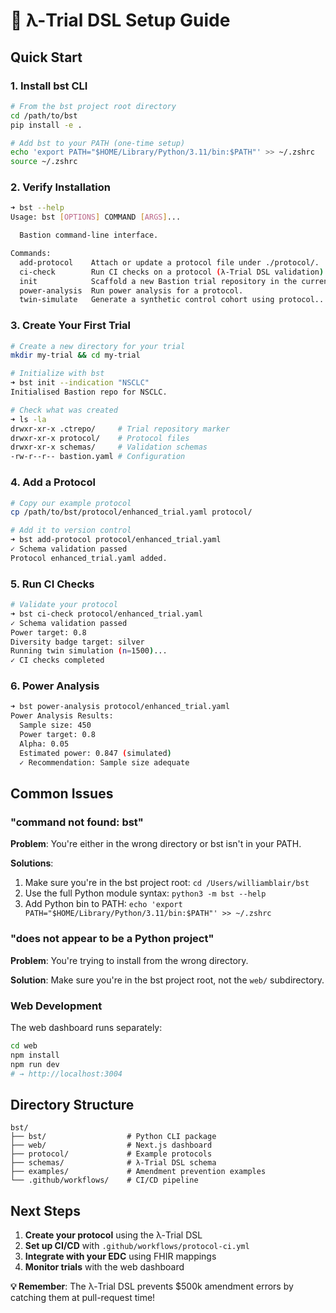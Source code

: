 # 🚀 λ-Trial DSL Setup Guide

## **Quick Start**

### **1. Install bst CLI**

```bash
# From the bst project root directory
cd /path/to/bst
pip install -e .

# Add bst to your PATH (one-time setup)
echo 'export PATH="$HOME/Library/Python/3.11/bin:$PATH"' >> ~/.zshrc
source ~/.zshrc
```

### **2. Verify Installation**

```bash
➜ bst --help
Usage: bst [OPTIONS] COMMAND [ARGS]...

  Bastion command-line interface.

Commands:
  add-protocol    Attach or update a protocol file under ./protocol/.
  ci-check        Run CI checks on a protocol (λ-Trial DSL validation).
  init            Scaffold a new Bastion trial repository in the current...
  power-analysis  Run power analysis for a protocol.
  twin-simulate   Generate a synthetic control cohort using protocol...
```

### **3. Create Your First Trial**

```bash
# Create a new directory for your trial
mkdir my-trial && cd my-trial

# Initialize with bst
➜ bst init --indication "NSCLC"
Initialised Bastion repo for NSCLC.

# Check what was created
➜ ls -la
drwxr-xr-x .ctrepo/     # Trial repository marker
drwxr-xr-x protocol/    # Protocol files
drwxr-xr-x schemas/     # Validation schemas
-rw-r--r-- bastion.yaml # Configuration
```

### **4. Add a Protocol**

```bash
# Copy our example protocol
cp /path/to/bst/protocol/enhanced_trial.yaml protocol/

# Add it to version control
➜ bst add-protocol protocol/enhanced_trial.yaml
✓ Schema validation passed
Protocol enhanced_trial.yaml added.
```

### **5. Run CI Checks**

```bash
# Validate your protocol
➜ bst ci-check protocol/enhanced_trial.yaml
✓ Schema validation passed
Power target: 0.8
Diversity badge target: silver
Running twin simulation (n=1500)...
✓ CI checks completed
```

### **6. Power Analysis**

```bash
➜ bst power-analysis protocol/enhanced_trial.yaml
Power Analysis Results:
  Sample size: 450
  Power target: 0.8
  Alpha: 0.05
  Estimated power: 0.847 (simulated)
  ✓ Recommendation: Sample size adequate
```

## **Common Issues**

### **"command not found: bst"**

**Problem**: You're either in the wrong directory or bst isn't in your PATH.

**Solutions**:
1. Make sure you're in the bst project root: `cd /Users/williamblair/bst`
2. Use the full Python module syntax: `python3 -m bst --help`
3. Add Python bin to PATH: `echo 'export PATH="$HOME/Library/Python/3.11/bin:$PATH"' >> ~/.zshrc`

### **"does not appear to be a Python project"**

**Problem**: You're trying to install from the wrong directory.

**Solution**: Make sure you're in the bst project root, not the `web/` subdirectory.

### **Web Development**

The web dashboard runs separately:

```bash
cd web
npm install
npm run dev
# → http://localhost:3004
```

## **Directory Structure**

```
bst/
├── bst/                  # Python CLI package
├── web/                  # Next.js dashboard
├── protocol/             # Example protocols
├── schemas/              # λ-Trial DSL schema
├── examples/             # Amendment prevention examples
└── .github/workflows/    # CI/CD pipeline
```

## **Next Steps**

1. **Create your protocol** using the λ-Trial DSL
2. **Set up CI/CD** with `.github/workflows/protocol-ci.yml`
3. **Integrate with your EDC** using FHIR mappings
4. **Monitor trials** with the web dashboard

**💡 Remember**: The λ-Trial DSL prevents $500k amendment errors by catching them at pull-request time!
